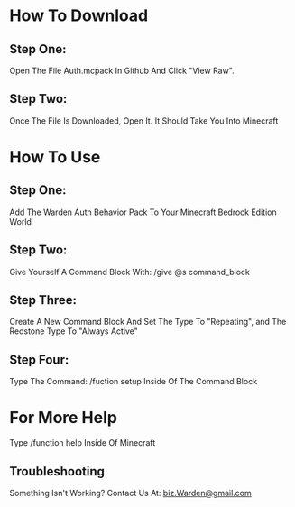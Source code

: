 # How To Download
## Step One:
Open The File Auth.mcpack In Github And Click "View Raw".
## Step Two:
Once The File Is Downloaded, Open It. It Should Take You Into Minecraft

# How To Use
## Step One:
Add The Warden Auth Behavior Pack To Your Minecraft Bedrock Edition World
## Step Two:
Give Yourself A Command Block With: /give @s command_block
## Step Three:
Create A New Command Block And Set The Type To "Repeating", and The Redstone Type To "Always Active"
## Step Four:
Type The Command: /fuction setup Inside Of The Command Block

# For More Help
Type /function help Inside Of Minecraft

## Troubleshooting
Something Isn't Working? Contact Us At: biz.Warden@gmail.com
